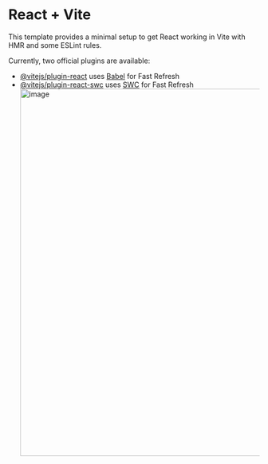 # React + Vite

This template provides a minimal setup to get React working in Vite with HMR and some ESLint rules.

Currently, two official plugins are available:
- [@vitejs/plugin-react](https://github.com/vitejs/vite-plugin-react/blob/main/packages/plugin-react/README.md) uses [Babel](https://babeljs.io/) for Fast Refresh
- [@vitejs/plugin-react-swc](https://github.com/vitejs/vite-plugin-react-swc) uses [SWC](https://swc.rs/) for Fast Refresh
  <img width="737" alt="image" src="https://github.com/Baraklit/ReactMidProject/assets/66782835/b9825694-6f35-4ec1-a709-496783698bb5">

